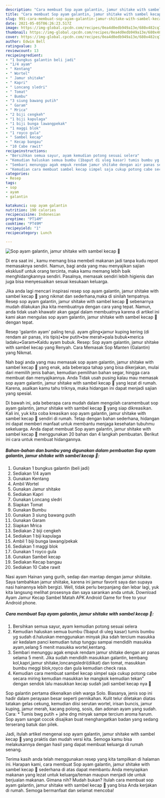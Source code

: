 ```yaml
---
description: "Cara membuat Sop ayam galantin, jamur shitake with sambel kecap 🤭 yang lezat dan Mudah Dibuat"
title: "Cara membuat Sop ayam galantin, jamur shitake with sambel kecap 🤭 yang lezat dan Mudah Dibuat"
slug: 991-cara-membuat-sop-ayam-galantin-jamur-shitake-with-sambel-kecap-yang-lezat-dan-mudah-dibuat
date: 2021-05-05T06:26:23.517Z
image: https://img-global.cpcdn.com/recipes/0ea4d0edb949a13e/680x482cq70/sop-ayam-galantin-jamur-shitake-with-sambel-kecap-🤭-foto-resep-utama.jpg
thumbnail: https://img-global.cpcdn.com/recipes/0ea4d0edb949a13e/680x482cq70/sop-ayam-galantin-jamur-shitake-with-sambel-kecap-🤭-foto-resep-utama.jpg
cover: https://img-global.cpcdn.com/recipes/0ea4d0edb949a13e/680x482cq70/sop-ayam-galantin-jamur-shitake-with-sambel-kecap-🤭-foto-resep-utama.jpg
author: Edwin Bell
ratingvalue: 3
reviewcount: 13
recipeingredient:
- "1 bungkus galantin beli jadi"
- "1/4 ayam"
- " Kentang"
- " Wortel"
- " Jamur shitake"
- " Kapri"
- " Loncang sledri"
- " Tomat"
- " Bumbu"
- "3 siung bawang putih"
- " Garam"
- " Mrica"
- "2 biji cengkeh"
- "1 biji kapulaga"
- "1 biji bunga lawangpekak"
- "1 maggi blok"
- "1 royco gula"
- " Sambel kecap"
- " Kecap bangau"
- "10 Cabe rawit"
recipeinstructions:
- "Bersihkan semua sayur, ayam kemudian potong sesuai selera"
- "Kemudian haluskan semua bumbu (1baput di uleg kasar) tumis bumbu yg sudah d.haluskan menggunakan minyak jika sdah tercium masukka air kedalam panci kemudian tutup tunggu sampai mendidih masukka ayam,selang 5 menit masukka wortel,kentang."
- "Sembari menunggu agak empuk rendam jamur shitake dengan air panas selama 5 menit. Jika sudah mendidih masukkan galantin, kembang kol,kapri,jamur shitake,loncangsledri(diikat) dan tomat, masukkan bumbu meggi blok,royco dan gula kemudian check rasa."
- "Kemudian cara membuat sambel kecap simpel saja cukup potong cabe secara miring kemudian masukkan ke mangkok kemudian tekan&#34; dengan sendok lalu masukkan kecap sudah jadi sambel kecap nya 🤗"
categories:
- Resep
tags:
- sop
- ayam
- galantin

katakunci: sop ayam galantin 
nutrition: 190 calories
recipecuisine: Indonesian
preptime: "PT14M"
cooktime: "PT49M"
recipeyield: "1"
recipecategory: Lunch

---
```



![Sop ayam galantin, jamur shitake with sambel kecap 🤭](https://img-global.cpcdn.com/recipes/0ea4d0edb949a13e/680x482cq70/sop-ayam-galantin-jamur-shitake-with-sambel-kecap-🤭-foto-resep-utama.jpg)

Di era  saat ini , kamu memang bisa membeli makanan jadi tanpa kudu repot memasaknya sendiri. Namun, bagi anda yang mau menyajikan sajian eksklusif untuk orang tercinta, maka kamu memang lebih baik menghidangkannya sendiri. Pasalnya, memasak sendiri lebih higienis dan juga bisa menyesuaikan sesuai kesukaan keluarga.

Jika anda lagi mencari inspirasi resep sop ayam galantin, jamur shitake with sambel kecap 🤭 yang nikmat dan sederhana,maka di sinilah tempatnya. Resep sop ayam galantin, jamur shitake with sambel kecap 🤭  sebenarnya mudah dilakukan jika kita membuatnya dengan cara yang tepat. Namun, anda tidak usah khawatir akan gagal dalam membuatnya 
karena di artikel ini kami akan mengulas sop ayam galantin, jamur shitake with sambel kecap 🤭 dengan tepat.  

Resep &#39;galantin ayam&#39; paling teruji. ayam giling•jamur kuping kering (di rendam air panas, iris tipis)•bw putih•bw merah•pala bubuk•merica ladaku•Garam•Kaldu ayam bubuk. Resep: Sop ayam galantin, jamur shitake with sambel kecap yang Renyah. Cara Memasak Sop Manten (Galantin) yang Nikmat.

Nah bagi anda yang mau memasak sop ayam galantin, jamur shitake with sambel kecap 🤭 yang enak, ada beberapa tahap yang bisa dikerjakan, mulai dari memilih jenis bahan, kemudian pemilihan bahan segar, hingga cara membuat dan menyajikannya. Anda Tidak usah pusing kalau mau memasak sop ayam galantin, jamur shitake with sambel kecap 🤭 yang lezat di rumah. Karena, asalkan kamu  tahu triknya, maka hidangan ini dapat menjadi sajian yang spesial.

Di bawah ini, ada beberapa cara mudah dalam mengolah caramembuat sop ayam galantin, jamur shitake with sambel kecap 🤭 yang siap dikreasikan. Kali ini, yuk kita coba kreasikan sop ayam galantin, jamur shitake with sambel kecap 🤭 sendiri di rumah. Tetap dengan bahan sederhana, hidangan ini dapat memberi manfaat untuk membantu menjaga kesehatan tubuhmu sekeluarga. Anda dapat membuat Sop ayam galantin, jamur shitake with sambel kecap 🤭 menggunakan 20 bahan dan 4 langkah pembuatan. Berikut ini cara untuk membuat hidangannya.

<!--inarticleads1-->

##### Bahan-bahan dan bumbu yang digunakan dalam pembuatan Sop ayam galantin, jamur shitake with sambel kecap 🤭:

1. Gunakan 1 bungkus galantin (beli jadi)
1. Sediakan 1/4 ayam
1. Gunakan  Kentang
1. Ambil  Wortel
1. Gunakan  Jamur shitake
1. Sediakan  Kapri
1. Gunakan  Loncang sledri
1. Siapkan  Tomat
1. Gunakan  Bumbu
1. Gunakan 3 siung bawang putih
1. Gunakan  Garam
1. Siapkan  Mrica
1. Sediakan 2 biji cengkeh
1. Sediakan 1 biji kapulaga
1. Ambil 1 biji bunga lawang/pekak
1. Sediakan 1 maggi blok
1. Gunakan 1 royco gula
1. Gunakan  Sambel kecap
1. Sediakan  Kecap bangau
1. Sediakan 10 Cabe rawit


Nasi ayam Hainan yang gurih, sedap dan mantap dengan jamur shiitake. Saya tambahkan jamur shiitake, karena ini jamur favorit saya dan supaya nasi hainannya lebih bergizi. Well, tidak perlu berpanjang dan lebar lagi, yuk kita langsung melihat prosesnya dan saya sarankan anda untuk. Download Ayam Jamur Kecap Sambel Matah APK Android Game for free to your Android phone. 

<!--inarticleads2-->

##### Cara membuat Sop ayam galantin, jamur shitake with sambel kecap 🤭:

1. Bersihkan semua sayur, ayam kemudian potong sesuai selera
1. Kemudian haluskan semua bumbu (1baput di uleg kasar) tumis bumbu yg sudah d.haluskan menggunakan minyak jika sdah tercium masukka air kedalam panci kemudian tutup tunggu sampai mendidih masukka ayam,selang 5 menit masukka wortel,kentang.
1. Sembari menunggu agak empuk rendam jamur shitake dengan air panas selama 5 menit. Jika sudah mendidih masukkan galantin, kembang kol,kapri,jamur shitake,loncangsledri(diikat) dan tomat, masukkan bumbu meggi blok,royco dan gula kemudian check rasa.
1. Kemudian cara membuat sambel kecap simpel saja cukup potong cabe secara miring kemudian masukkan ke mangkok kemudian tekan&#34; dengan sendok lalu masukkan kecap sudah jadi sambel kecap nya 🤗


Sop galantin pertama dikenalkan oleh warga Solo. Biasanya, jenis sop ini hadir dalam perayaan besar seperti pernikahan. Kulit telur diletakan diatas tatakan gelas cekung, kemudian diisi serutan wortel, irisan buncis, jamur kuping, jamur merah, kacang polong, sosis, dan adonan ayam yang sudah. Cara: * Tumis bwg putih + jahe dng minyak sampe tercium aroma harum. Sop ayam sangat cocok disajikan buat menghangatkan badan yang sedang terserang batuk dan pilek. 

Jadi, itulah artikel mengenai  sop ayam galantin, jamur shitake with sambel kecap 🤭  yang praktis dan mudah versi kita. Semoga kamu bisa melakukannya dengan hasil yang dapat membuat keluarga di rumah senang. 

Terima kasih anda telah menggunakan resep yang kita tampilkan di halaman ini. Harapan kami, cara membuat  Sop ayam galantin, jamur shitake with sambel kecap 🤭 sederhana di atas dapat membantu Anda menyiapkan makanan yang lezat untuk keluarga/teman maupun menjadi ide untuk berjualan makanan. Gimana nih? Mudah bukan? Itulah cara membuat sop ayam galantin, jamur shitake with sambel kecap 🤭 yang bisa Anda kerjakan di rumah. Semoga bermanfaat dan selamat mencoba!


